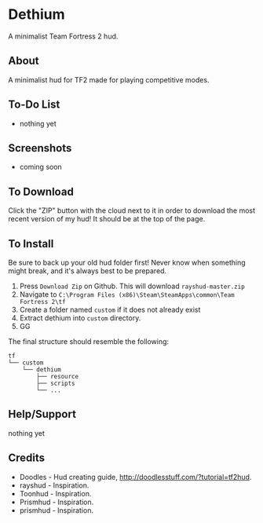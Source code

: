Dethium
=======

A minimalist Team Fortress 2 hud.

About
-------

A minimalist hud for TF2 made for playing competitive modes.

To-Do List
--------

* nothing yet

Screenshots
--------
* coming soon

To Download
--------

Click the "ZIP" button with the cloud next to it in order to download the most recent version of my hud! It should be at the top of the page. 

To Install
--------

Be sure to back up your old hud folder first! Never know when something might break, and it's always best to be prepared.

1. Press `Download Zip` on Github. This will download `rayshud-master.zip`
2. Navigate to `C:\Program Files (x86)\Steam\SteamApps\common\Team Fortress 2\tf`
3. Create a folder named `custom` if it does not already exist
4. Extract dethium into `custom` directory.
5. GG

The final structure should resemble the following:
```
tf
└── custom
    └── dethium
        ├── resource
        ├── scripts
        └── ...
```


Help/Support
--------

nothing yet

Credits
--------


* Doodles   - Hud creating guide, http://doodlesstuff.com/?tutorial=tf2hud. 
* rayshud   - Inspiration.
* Toonhud   - Inspiration.
* Prismhud  - Inspiration.
* prismhud  - Inspiration.




